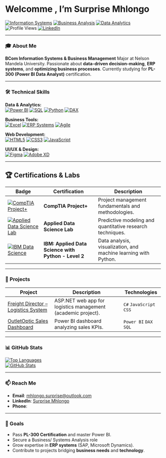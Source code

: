 # Welcomme , I’m Surprise Mhlongo

[![Information Systems](https://img.shields.io/badge/Information%20Systems-007ACC?style=flat&logo=microsoft-access)](https://www.techtarget.com/searchdatacenter/definition/IS-information-system-or-information-services)
[![Business Analysis](https://img.shields.io/badge/Business%20Analysis-FF6D00?style=flat&logo=tableau)](https://www.iiba.org/professional-development/career-centre/what-is-business-analysis/)
[![Data Analytics](https://img.shields.io/badge/Data%20Analytics-5E17EB?style=flat&logo=powerbi)](https://www.oracle.com/data-analytics/what-is-data-analytics/)
![Profile Views](https://komarev.com/ghpvc/?username=SurpriseMhlongo&color=blue)
[![LinkedIn](https://img.shields.io/badge/-LinkedIn-0A66C2?style=flat&logo=linkedin)](https://www.linkedin.com/in/surprise-mhlongo-408512214/)

---

### 🎓 About Me  
**BCom Information Systems & Business Management** Major at Nelson Mandela University. Passionate about **data-driven decision-making**, **ERP systems**, and **optimizing business processes**. Currently studying for **PL-300 (Power BI Data Analyst)** certification.

---

### 🛠️ Technical Skills

**Data & Analytics:**  
[![Power BI](https://img.shields.io/badge/-Power%20BI-F2C811?logo=powerbi&logoColor=black)](https://learn.microsoft.com/en-us/power-bi/) 
[![SQL](https://img.shields.io/badge/-SQL-4479A1?logo=postgresql)](https://www.w3schools.com/sql/) 
[![Python](https://img.shields.io/badge/-Python-3776AB?logo=python)](https://www.python.org/about/gettingstarted/)
[![DAX](https://img.shields.io/badge/-DAX-FF6D00?logo=powerbi)](https://learn.microsoft.com/en-us/dax/)

**Business Tools:**  
[![Excel](https://img.shields.io/badge/-Excel-217346?logo=microsoftexcel)](https://support.microsoft.com/en-us/excel) 
[![ERP Systems](https://img.shields.io/badge/-ERP%20Systems-FF6D00?logo=sap)](https://www.sap.com/products/erp/what-is-erp.html) 
[![Agile](https://img.shields.io/badge/-Agile-2496ED?logo=agile)](https://www.agilealliance.org/agile101/)

**Web Development:**  
[![HTML5](https://img.shields.io/badge/-HTML5-E34F26?logo=html5)](https://developer.mozilla.org/en-US/docs/Web/HTML) 
[![CSS3](https://img.shields.io/badge/-CSS3-1572B6?logo=css3)](https://developer.mozilla.org/en-US/docs/Web/CSS) 
[![JavaScript](https://img.shields.io/badge/-JavaScript-F7DF1E?logo=javascript&logoColor=black)](https://developer.mozilla.org/en-US/docs/Web/JavaScript)

**UI/UX & Design:**  
[![Figma](https://img.shields.io/badge/-Figma-F24E1E?logo=figma)](https://help.figma.com/hc/en-us) 
[![Adobe XD](https://img.shields.io/badge/-Adobe%20XD-FF61F6?logo=adobexd)](https://helpx.adobe.com/xd/get-started.html)

---

## 🏆 Certifications & Labs

| Badge | Certification | Description |
|-------|--------------|-------------|
| [![CompTIA Project+](https://img.shields.io/badge/CompTIA-Project+-orange?logo=compTIA&logoColor=white)](https://www.credly.com/badges/fbe3e9e1-bdc3-41bf-ba3a-c305615306ec/public_url) | **CompTIA Project+** | Project management fundamentals and methodologies. |
| [![Applied Data Science Lab](https://img.shields.io/badge/WorldQuant-Applied_Data_Science_Lab-2C3E50?logo=worldquant)](https://www.credly.com/badges/2a1f5210-a8da-4069-8467-dcba3d56fe90/public_url) | **Applied Data Science Lab** | Predictive modeling and quantitative research techniques. |
| [![IBM Data Science](https://img.shields.io/badge/IBM-Applied_Data_Science_with_Python_Level_2-052FAD?logo=ibm)](https://www.credly.com/badges/4a27265c-8e86-4edd-89d3-50816bb43247/public_url) | **IBM: Applied Data Science with Python - Level 2** | Data analysis, visualization, and machine learning with Python. |

---

### 📂 Projects  
| Project | Description | Technologies |
|---------|-------------|--------------|
| [Freight Director – Logistics System](https://github.com/SurpriseMhlongo/Web-Systems-Project) | ASP.NET web app for logistics management (academic project). | `C#` `JavaScript` `CSS` |
| [OutletOptic Sales Dashboard](https://github.com/SurpriseMhlongo/Web-Systems-Project) | Power BI dashboard analyzing sales KPIs. | `Power BI` `DAX` `SQL` |

---

### 📊 GitHub Stats  
[![Top Languages](https://github-readme-stats.vercel.app/api/top-langs/?username=SurpriseMhlongo&layout=compact&theme=radical)](https://github.com/SurpriseMhlongo)  
[![GitHub Stats](https://github-readme-stats.vercel.app/api?username=SurpriseMhlongo&show_icons=true&theme=radical)](https://github.com/SurpriseMhlongo)

---

### 📫 Reach Me  
- **Email**: [mhlongo.surprise@outlook.com](mailto:mhlongo.surprise@outlook.com)  
- **LinkedIn**: [Surprise Mhlongo](https://www.linkedin.com/in/surprise-mhlongo-408512214/)  
- **Phone**: <hidden>  

---

### 🎯 Goals  
- Pass **PL-300 Certification** and master Power BI.
- Secure a Business/ Systems Analysis role
- Grow expertise in **ERP systems** (SAP, Microsoft Dynamics).  
- Contribute to projects bridging **business needs** and **technology**.  
